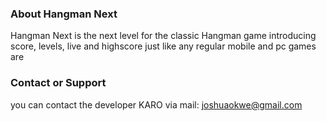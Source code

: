 ### About Hangman Next
Hangman Next is the next level for the classic Hangman game introducing score, levels, live and highscore just like any regular mobile and pc games are

### Contact or Support
you can contact the developer KARO via mail: joshuaokwe@gmail.com
